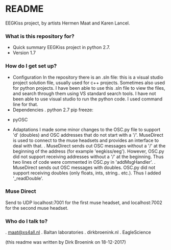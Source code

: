# README #

EEGKiss project, by artists Hermen Maat and Karen Lancel.

### What is this repository for? ###

* Quick summary
EEGKiss project in python 2.7.
* Version 
1.7

### How do I get set up? ###

* Configuration
In the repository there is an .sln file: this is a visual studio project solution file, usually used for c++ projects. Sometimes also used for python projects. 
I have been able to use this .sln file to view the files, and search through them using VS standard search tools. 
I have not been able to use visual studio to run the python code. I used command line for that.
* Dependencies
. python 2.7
pip freeze:
- pyOSC
* Adaptations
I made some minor changes to the OSC.py file to support 'd' (doubles) and OSC addresses that do not start with a '/'.
MuseDirect is used to connect to the muse headsets and provides an interface to deal with that.
. MuseDirect sends out OSC messages without a '/' at the beginning of the address (for example 'eegkiss/eeg'). However, OSC.py did not support receiving addresses without a '/' at the beginning. 
Thus two lines of code were commented in OSC.py in 'addMsgHandler'.
. MuseDirect sends out OSC messages with doubles. OSC.py did not support receiving doubles (only floats, ints, string.. etc.). Thus I added '_readDouble'. 


### Muse Direct ###

Send to UDP localhost:7001 for the first muse headset, and localhost:7002 for the second muse headset.


### Who do I talk to? ###

. maat@xs4all.nl
. Baltan laboratories
. dirkbroenink.nl
. EagleScience

(this readme was written by Dirk Broenink on 18-12-2017)